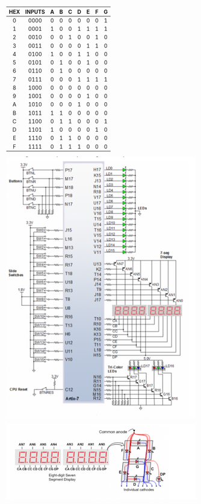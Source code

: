 | **HEX** | **INPUTS** |**A** | **B** | **C** | **D** |**E** | **F** | **G** |
| :-: | :-: | :-: | :-: | :-: | :-: | :-: | :-: | :-: |
| 0 | 0000 | 0 | 0 | 0 | 0 | 0 | 0 | 1 | 
| 1 | 0001 | 1 | 0 | 0 | 1 | 1 | 1 | 1 |
| 2 | 0010 | 0 | 0 | 1 | 0 | 0 | 1 | 0 |
| 3 | 0011 | 0 | 0 | 0 | 0 | 1 | 1 | 0 |
| 4 | 0100 | 1 | 0 | 0 | 1 | 1 | 0 | 0 |
| 5 | 0101 | 0 | 1 | 0 | 0 | 1 | 0 | 0 |
| 6 | 0110 | 0 | 1 | 0 | 0 | 0 | 0 | 0 | 
| 7 | 0111 | 0 | 0 | 0 | 1 | 1 | 1 | 1 | 
| 8 | 1000 | 0 | 0 | 0 | 0 | 0 | 0 | 0 |
| 9 | 1001 | 0 | 0 | 0 | 0 | 1 | 0 | 0 | 
| A | 1010 | 0 | 0 | 0 | 1 | 0 | 0 | 0 | 
| B | 1011 | 1 | 1 | 0 | 0 | 0 | 0 | 0 | 
| C | 1100 | 0 | 1 | 1 | 0 | 0 | 0 | 1 | 
| D | 1101 | 1 | 0 | 0 | 0 | 0 | 1 | 0 | 
| E | 1110 | 0 | 1 | 1 | 0 | 0 | 0 | 0 | 
| F | 1111 | 0 | 1 | 1 | 1 | 0 | 0 | 0 | 


 ![your figure](images/7.segment.png)
 
 ![your figure](images/7.segment1.png)
